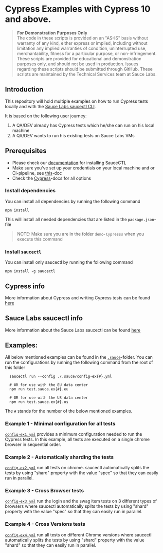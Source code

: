 # Cypress Examples with Cypress 10 and above.

> **For Demonstration Purposes Only**\
> The code in these scripts is provided on an "AS-IS" basis without warranty of any kind, either express or implied,
> including without limitation any implied warranties of condition, uninterrupted use, merchantability, fitness for a
> particular purpose, or non-infringement. These scripts are provided for educational and demonstration purposes only,
> and should not be used in production. Issues regarding these scripts should be submitted through GitHub. These scripts
> are maintained by the Technical Services team at Sauce Labs.

## Introduction

This repository will hold multiple examples on how to run Cypress tests locally and with the
[Sauce Labs saucectl CLI](https://docs.saucelabs.com/dev/cli/saucectl/).

It is based on the following user journey:

1. A QA/DEV already has Cypress tests which he/she can run on his local machine
2. A QA/DEV wants to run his existing tests on Sauce Labs VMs

## Prerequisites

- Please check our [documentation](https://docs.saucelabs.com/dev/cli/saucectl/) for installing SauceCTL
- Make sure you've set up your credentials on your local machine and or CI-pipeline, see
  [this](https://docs.saucelabs.com/dev/cli/saucectl/#associate-your-credentials)-doc
- Check the [Cypress](https://docs.saucelabs.com/web-apps/automated-testing/cypress/yaml/v1/)-docs for all options

### Install dependencies

You can install all dependencies by running the following command

    npm install

This will install all needed dependencies that are listed in the `package.json`-file

> NOTE: Make sure you are in the folder `demo-Cypresss` when you execute this command

### Install `saucectl`

You can install only saucectl by running the following command

```shell
npm install -g saucectl
```

## Cypress info

More information about Cypress and writing Cypress tests can be found
[here](https://docs.cypress.io/guides/overview/why-cypress.html#In-a-nutshell)

## Sauce Labs saucectl info

More information about the Sauce Labs saucectl can be found
[here](https://docs.saucelabs.com/dev/cli/saucectl/)

## Examples:

All below mentioned examples can be found in the [`.sauce`](./.sauce/)-folder. You can run the configurations by running
the following command from the root of this folder

      saucectl run --config ./.sauce/config-ex{#}.yml

      # OR for use with the EU data center
      npm run test.sauce.ex{#}.eu

      # OR for use with the US data center
      npm run test.sauce.ex{#}.us

The `#` stands for the number of the below mentioned examples.

### Example 1 - Minimal configuration for all tests

[`config-ex1.yml`](./.sauce/config-ex1.yml) provides a minimum configuration needed to run the Cypress tests.
In this example, all tests are executed on a single chrome browser in sequential order.

### Example 2 - Automatically sharding the tests

[`config-ex2.yml`](./.sauce/config-ex2.yml) run all tests on chrome. saucectl automatically
splits the tests by using "shard" property with the value "spec" so that they can easily run in parallel.

### Example 3 - Cross Browser tests

[`config-ex3.yml`](./.sauce/config-ex3.yml) run the login and the swag item tests on 3 different types of browsers where saucectl automatically splits the tests by using "shard" property with the value "spec" so that they can easily run in parallel.

### Example 4 - Cross Versions tests

[`config-ex4.yml`](./.sauce/config-ex4.yml) run all tests on different Chrome versions where saucectl automatically
splits the tests by using "shard" property with the value "shard" so that they can easily run in parallel.
